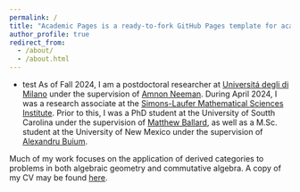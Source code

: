 ```yaml
---
permalink: /
title: "Academic Pages is a ready-to-fork GitHub Pages template for academic personal websites"
author_profile: true
redirect_from: 
  - /about/
  - /about.html
---
```

- test
As of Fall 2024, I am a postdoctoral researcher at [Universitá degli di Milano](https://www.unimi.it/en) under the supervision of [Amnon Neeman](https://www.unimi.it/en/ugov/person/amnon-neeman). During April 2024, I was a research associate at the [Simons-Laufer Mathematical Sciences Institute](https://www.slmath.org/programs/356). Prior to this, I was a PhD student at the University of Soutth Carolina under the supervision of [Matthew Ballard](https://www.matthewrobertballard.com), as well as a M.Sc. student at the University of New Mexico under the supervision of [Alexandru Buium](http://www.math.unm.edu/~buium). 

Much of my work focuses on the application of derived categories to problems in both algebraic geometry and commutative algebra. A copy of my CV may be found [here](lankp.github.io/files/Lank-CV.pdf).
